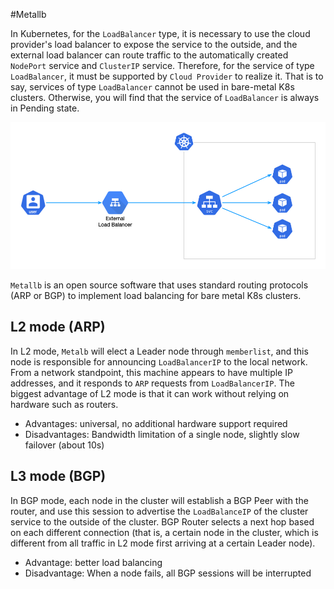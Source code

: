 #Metallb

In Kubernetes, for the `LoadBalancer` type, it is necessary to use the cloud provider's load balancer to expose the service to the outside, and the external load balancer can route traffic to the automatically created `NodePort` service and `ClusterIP` service.
Therefore, for the service of type `LoadBalancer`, it must be supported by `Cloud Provider` to realize it.
That is to say, services of type `LoadBalancer` cannot be used in bare-metal K8s clusters. Otherwise, you will find that the service of `LoadBalancer` is always in Pending state.

![`metallb`](../../images/lbservice.png)

`Metallb` is an open source software that uses standard routing protocols (ARP or BGP) to implement load balancing for bare metal K8s clusters.

## L2 mode (ARP)

In L2 mode, `Metalb` will elect a Leader node through `memberlist`, and this node is responsible for announcing `LoadBalancerIP` to the local network.
From a network standpoint, this machine appears to have multiple IP addresses, and it responds to `ARP` requests from `LoadBalancerIP`.
The biggest advantage of L2 mode is that it can work without relying on hardware such as routers.

- Advantages: universal, no additional hardware support required
- Disadvantages: Bandwidth limitation of a single node, slightly slow failover (about 10s)

## L3 mode (BGP)

In BGP mode, each node in the cluster will establish a BGP Peer with the router, and use this session to advertise the `LoadBalanceIP` of the cluster service to the outside of the cluster.
BGP Router selects a next hop based on each different connection (that is, a certain node in the cluster, which is different from all traffic in L2 mode first arriving at a certain Leader node).

- Advantage: better load balancing
- Disadvantage: When a node fails, all BGP sessions will be interrupted